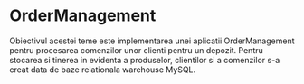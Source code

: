 # OrderManagement

Obiectivul acestei teme este implementarea unei aplicatii OrderManagement pentru procesarea
comenzilor unor clienti pentru un depozit. Pentru stocarea si tinerea in evidenta a produselor, clientilor
si a comenzilor s-a creat data de baze relationala warehouse MySQL. 
